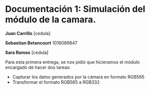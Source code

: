 # Documentación 1: Simulación del módulo de la camara.

**Juan Carrillo** [cedula]

**Sebastian Betancourt** 1016089847

**Sara Ramos** [cedula]

Para esta primera entrega, se nos pidió que hicieramos el módulo encargado de hacer dos tareas:

* Capturar los datos generados por la cámara en formato RGB565
* Transformar el formato RGB565 a RGB332

